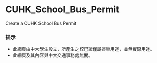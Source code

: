 # CUHK_School_Bus_Permit
Create a CUHK School Bus Permit

### 提示
* 此網頁由中大學生設立，所產生之校巴證僅屬娛樂用途，並無實際用途。
* 此網頁及其內容與中大交通事務處無關。
